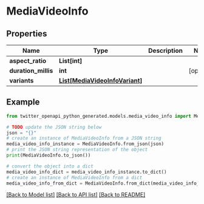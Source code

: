 # MediaVideoInfo


## Properties

Name | Type | Description | Notes
------------ | ------------- | ------------- | -------------
**aspect_ratio** | **List[int]** |  | 
**duration_millis** | **int** |  | [optional] 
**variants** | [**List[MediaVideoInfoVariant]**](MediaVideoInfoVariant.md) |  | 

## Example

```python
from twitter_openapi_python_generated.models.media_video_info import MediaVideoInfo

# TODO update the JSON string below
json = "{}"
# create an instance of MediaVideoInfo from a JSON string
media_video_info_instance = MediaVideoInfo.from_json(json)
# print the JSON string representation of the object
print(MediaVideoInfo.to_json())

# convert the object into a dict
media_video_info_dict = media_video_info_instance.to_dict()
# create an instance of MediaVideoInfo from a dict
media_video_info_from_dict = MediaVideoInfo.from_dict(media_video_info_dict)
```
[[Back to Model list]](../README.md#documentation-for-models) [[Back to API list]](../README.md#documentation-for-api-endpoints) [[Back to README]](../README.md)


